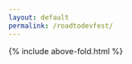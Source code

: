 ```yaml
---
layout: default
permalink: /roadtodevfest/
---
```


{% include above-fold.html %}

<script>
  window.location.replace("https://devfestflorida-orlando.eventbrite.com?discount=ROADTODEVFEST;aff=site");
</script>
